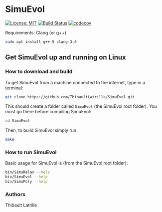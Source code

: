 # SimuEvol

[![License: MIT](https://img.shields.io/badge/License-MIT-blue.svg)](https://opensource.org/licenses/MIT)
[![Build Status](https://travis-ci.org/ThibaultLatrille/SimuEvol.svg?branch=master)](https://travis-ci.org/ThibaultLatrille/SimuEvol)
[![codecov](https://codecov.io/gh/ThibaultLatrille/SimuEvol/branch/master/graph/badge.svg)](https://codecov.io/gh/ThibaultLatrille/SimuEvol)

Requirements: Clang (or g++)
```bash
sudo apt install g++-5 clang-3.6
```

## Get SimuEvol up and running on Linux

### How to download and build

To get SimuEvol from a machine connected to the internet, type in a terminal:
```bash
git clone https://github.com/ThibaultLatrille/SimuEvol.git
```

This should create a folder called `SimuEvol` (the SimuEvol root folder). You must go there before compiling SimuEvol:

```bash
cd SimuEvol
```

Then, to build SimuEvol simply run:

```bash
make
```

### How to run SimuEvol

Basic usage for SimuEvol is (from the SimuEvol root folder):

```bash
bin/SimuRelax --help
bin/SimuEvol --help
bin/SimuPoly --help
```


### Authors

Thibault Latrille 